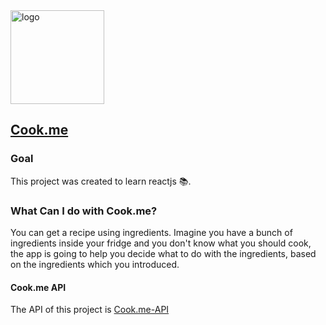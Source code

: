 
<img src="https://github.com/nbentoneves/cookme/blob/master/src/assets/images/chef.png" width="150" alt="logo">

## [Cook.me](https://cook-me-web.herokuapp.com/)

### Goal

This project was created to learn reactjs 📚.

### What Can I do with Cook.me?

You can get a recipe using ingredients. 
Imagine you have a bunch of ingredients inside your fridge and you don't know what you should cook, 
the app is going to help you decide what to do with the ingredients, based on the ingredients which you introduced.

#### Cook.me API

The API of this project is [Cook.me-API](https://github.com/nbentoneves/cookme-api)
